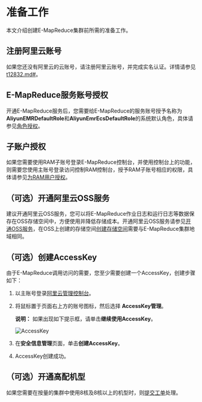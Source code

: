 # 准备工作

本文介绍创建E-MapReduce集群前所需的准备工作。

## 注册阿里云账号

如果您还没有阿里云的云账号，请注册阿里云账号，并完成实名认证。详情请参见[t12832.md\#]()。

## E-MapReduce服务账号授权

开通E-MapReduce服务后，您需要给E-MapReduce的服务账号授予名称为**AliyunEMRDefaultRole**和**AliyunEmrEcsDefaultRole**的系统默认角色，具体请参见[角色授权](/intl.zh-CN/集群管理/集群规划/角色授权.md)。

## 子账户授权

如果您需要使用RAM子账号登录E-MapReduce控制台，并使用控制台上的功能，则需要您使用主账号登录访问控制RAM控制台，授予RAM子账号相应的权限，具体请参见[为RAM用户授权](/intl.zh-CN/集群管理/集群规划/RAM子账号授权.md)。

## （可选）开通阿里云OSS服务

建议开通阿里云OSS服务，您可以将E-MapReduce作业日志和运行日志等数据保存在OSS存储空间中，方便使用并降低存储成本。开通阿里云OSS服务请参见[开通OSS服务](/intl.zh-CN/快速入门/开通OSS服务.md)，在OSS上创建的存储空间[创建存储空间](/intl.zh-CN/快速入门/创建存储空间.md)需要与E-MapReduce集群地域相同。

## （可选）创建AccessKey

由于E-MapReduce调用访问的需要，您至少需要创建一个AccessKey，创建步骤如下：

1.  以主账号登录[阿里云管理控制台](https://home-intl.console.aliyun.com/)。
2.  将鼠标置于页面右上方的账号图标，然后选择 **AccessKey管理**。

    **说明：** 如果出现如下提示框，请单击**继续使用AccessKey**。

    ![AccessKey](https://static-aliyun-doc.oss-cn-hangzhou.aliyuncs.com/assets/img/zh-CN/1076341061/p10452.png)

3.  在**安全信息管理**页面，单击**创建AccessKey**。
4.  AccessKey创建成功。

## （可选）开通高配机型

如果您需要在按量的集群中使用8核及8核以上的机型时，则[提交工单](https://workorder-intl.console.aliyun.com/#/ticket/createIndex)处理。

